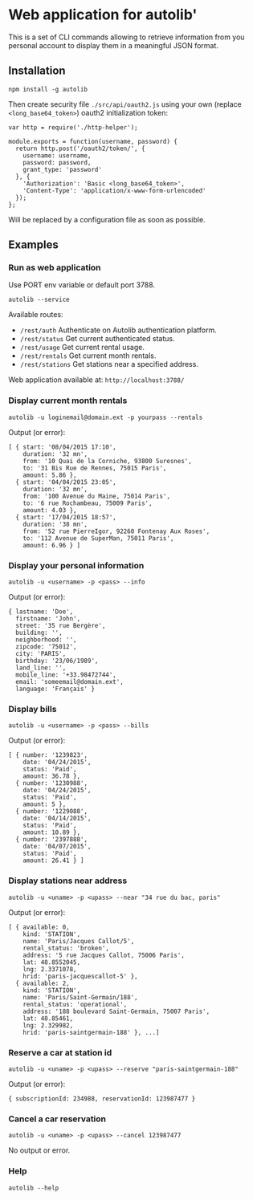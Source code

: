 # Web application for autolib'

This is a set of CLI commands allowing to retrieve information from you personal account to display them in a meaningful JSON format.

## Installation

```
npm install -g autolib
```

Then create security file `./src/api/oauth2.js` using your own (replace `<long_base64_token>`) oauth2 initialization token:

```
var http = require('./http-helper');

module.exports = function(username, password) {
  return http.post('/oauth2/token/', {
    username: username,
    password: password,
    grant_type: 'password'
  }, {
    'Authorization': 'Basic <long_base64_token>',
    'Content-Type': 'application/x-www-form-urlencoded'
  });
};
```

Will be replaced by a configuration file as soon as possible.

## Examples

### Run as web application

Use PORT env variable or default port 3788.

```
autolib --service
```

Available routes:
- `/rest/auth` Authenticate on Autolib authentication platform.
- `/rest/status` Get current authenticated status.
- `/rest/usage` Get current rental usage.
- `/rest/rentals` Get current month rentals.
- `/rest/stations` Get stations near a specified address.

Web application available at: `http://localhost:3788/`

### Display current month rentals

```
autolib -u loginemail@domain.ext -p yourpass --rentals
```

Output (or error):

```
[ { start: '08/04/2015 17:10',
    duration: '32 mn',
    from: '10 Quai de la Corniche, 93800 Suresnes',
    to: '31 Bis Rue de Rennes, 75015 Paris',
    amount: 5.86 },
  { start: '04/04/2015 23:05',
    duration: '32 mn',
    from: '100 Avenue du Maine, 75014 Paris',
    to: '6 rue Rochambeau, 75009 Paris',
    amount: 4.03 },
  { start: '17/04/2015 18:57',
    duration: '38 mn',
    from: '52 rue PierreIgor, 92260 Fontenay Aux Roses',
    to: '112 Avenue de SuperMan, 75011 Paris',
    amount: 6.96 } ]
```

### Display your personal information

```
autolib -u <username> -p <pass> --info
```

Output (or error):

```
{ lastname: 'Doe',
  firstname: 'John',
  street: '35 rue Bergère',
  building: '',
  neighborhood: '',
  zipcode: '75012',
  city: 'PARIS',
  birthday: '23/06/1989',
  land_line: '',
  mobile_line: '+33.98472744',
  email: 'someemail@domain.ext',
  language: 'Français' }
```

### Display bills

```
autolib -u <username> -p <pass> --bills
```

Output (or error):

```
[ { number: '1239823',
    date: '04/24/2015',
    status: 'Paid',
    amount: 36.78 },
  { number: '1230988',
    date: '04/24/2015',
    status: 'Paid',
    amount: 5 },
  { number: '1229088',
    date: '04/14/2015',
    status: 'Paid',
    amount: 10.89 },
  { number: '2397888',
    date: '04/07/2015',
    status: 'Paid',
    amount: 26.41 } ]
```

### Display stations near address

```
autolib -u <uname> -p <upass> --near "34 rue du bac, paris"
```

Output (or error):

```
[ { available: 0,
    kind: 'STATION',
    name: 'Paris/Jacques Callot/5',
    rental_status: 'broken',
    address: '5 rue Jacques Callot, 75006 Paris',
    lat: 48.8552045,
    lng: 2.3371078,
    hrid: 'paris-jacquescallot-5' },
  { available: 2,
    kind: 'STATION',
    name: 'Paris/Saint-Germain/188',
    rental_status: 'operational',
    address: '188 boulevard Saint-Germain, 75007 Paris',
    lat: 48.85461,
    lng: 2.329982,
    hrid: 'paris-saintgermain-188' }, ...]

```

### Reserve a car at station id

```
autolib -u <uname> -p <upass> --reserve "paris-saintgermain-188"
```

Output (or error):

```
{ subscriptionId: 234988, reservationId: 123987477 }
```

### Cancel a car reservation

```
autolib -u <uname> -p <upass> --cancel 123987477
```

No output or error.


### Help

```
autolib --help
```
